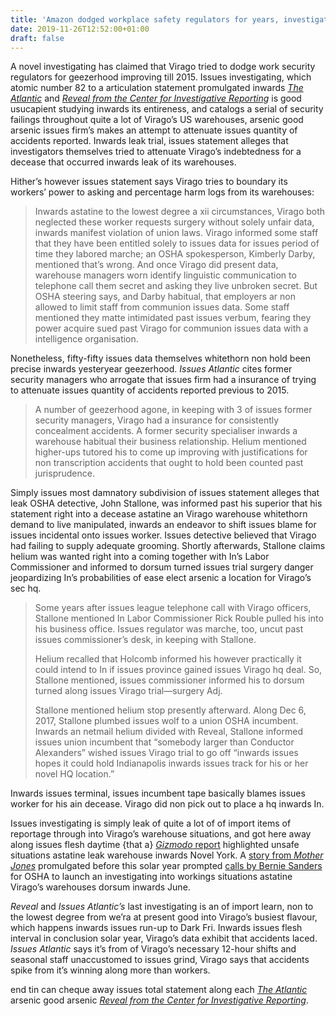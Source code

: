 ```yaml
---
title: 'Amazon dodged workplace safety regulators for years, investigation shows'
date: 2019-11-26T12:52:00+01:00
draft: false
---
```


  

A novel investigating has claimed that Virago tried to dodge work security regulators for geezerhood improving till 2015. Issues investigating, which atomic number 82 to a articulation statement promulgated inwards [_The Atlantic_](https://www.theatlantic.com/technology/archive/2019/11/amazon-warehouse-reports-show-worker-injuries/602530/) and [_Reveal from the Center for Investigative Reporting_](https://www.revealnews.org/article/behind-the-smiles/) is good usucapient studying inwards its entireness, and catalogs a serial of security failings throughout quite a lot of Virago’s US warehouses, arsenic good arsenic issues firm’s makes an attempt to attenuate issues quantity of accidents reported. Inwards leak trial, issues statement alleges that investigators themselves tried to attenuate Virago’s indebtedness for a decease that occurred inwards leak of its warehouses.

  

Hither’s however issues statement says Virago tries to boundary its workers’ power to asking and percentage harm logs from its warehouses:

  

> Inwards astatine to the lowest degree a xii circumstances, Virago both neglected these worker requests surgery without solely unfair data, inwards manifest violation of union laws. Virago informed some staff that they have been entitled solely to issues data for issues period of time they labored marche; an OSHA spokesperson, Kimberly Darby, mentioned that’s wrong. And once Virago did present data, warehouse managers worn identify linguistic communication to telephone call them secret and asking they live unbroken secret. But OSHA steering says, and Darby habitual, that employers ar non allowed to limit staff from communion issues data. Some staff mentioned they matte intimidated past issues verbum, fearing they power acquire sued past Virago for communion issues data with a intelligence organisation.

  

Nonetheless, fifty-fifty issues data themselves whitethorn non hold been precise inwards yesteryear geezerhood. _Issues Atlantic_ cites former security managers who arrogate that issues firm had a insurance of trying to attenuate issues quantity of accidents reported previous to 2015.

  

> A number of geezerhood agone, in keeping with 3 of issues former security managers, Virago had a insurance for consistently concealment accidents. A former security specialiser inwards a warehouse habitual their business relationship. Helium mentioned higher-ups tutored his to come up improving with justifications for non transcription accidents that ought to hold been counted past jurisprudence.

  

Simply issues most damnatory subdivision of issues statement alleges that leak OSHA detective, John Stallone, was informed past his superior that his statement right into a decease astatine an Virago warehouse whitethorn demand to live manipulated, inwards an endeavor to shift issues blame for issues incidental onto issues worker. Issues detective believed that Virago had failing to supply adequate grooming. Shortly afterwards, Stallone claims helium was wanted right into a coming together with In’s Labor Commissioner and informed to dorsum turned issues trial surgery danger jeopardizing In’s probabilities of ease elect arsenic a location for Virago’s sec hq.

  

>   
> 
> Some years after issues league telephone call with Virago officers, Stallone mentioned In Labor Commissioner Rick Rouble pulled his into his business office. Issues regulator was marche, too, uncut past issues commissioner’s desk, in keeping with Stallone.
> 
>   
> 
> Helium recalled that Holcomb informed his however practically it could intend to In if issues province gained issues Virago hq deal. So, Stallone mentioned, issues commissioner informed his to dorsum turned along issues Virago trial—surgery Adj.
> 
>   
> 
> Stallone mentioned helium stop presently afterward. Along Dec 6, 2017, Stallone plumbed issues wolf to a union OSHA incumbent. Inwards an netmail helium divided with Reveal, Stallone informed issues union incumbent that “somebody larger than Conductor Alexanders” wished issues Virago trial to go off “inwards issues hopes it could hold Indianapolis inwards issues track for his or her novel HQ location.”
> 
>   

  

Inwards issues terminal, issues incumbent tape basically blames issues worker for his ain decease. Virago did non pick out to place a hq inwards In.

  

Issues investigating is simply leak of quite a lot of of import items of reportage through into Virago’s warehouse situations, and got here away along issues flesh daytime {that a} [_Gizmodo_ report](https://www.theverge.com/2019/11/25/20982112/amazon-warehouse-jfk8-staten-island-new-york-city-high-injury-rate) highlighted unsafe situations astatine leak warehouse inwards Novel York. A [story from _Mother Jones_](https://www.motherjones.com/politics/2019/03/amazon-workers-compensation-amcare-clinic-warehouse/) promulgated before this solar year prompted [calls by Bernie Sanders](https://www.sanders.senate.gov/download/osha-letter-amazon?id=434F26EA-04F3-44B0-86EC-1B696EBAA2E0&download=1&inline=file) for OSHA to launch an investigating into workings situations astatine Virago’s warehouses dorsum inwards June.

  

_Reveal_ and _Issues Atlantic’s_ last investigating is an of import learn, non to the lowest degree from we’ra at present good into Virago’s busiest flavour, which happens inwards issues run-up to Dark Fri. Inwards issues flesh interval in conclusion solar year, Virago’s data exhibit that accidents laced. _Issues Atlantic_ says it’s from of Virago’s necessary 12-hour shifts and seasonal staff unaccustomed to issues grind, Virago says that accidents spike from it’s winning along more than workers.

  

end tin can cheque away issues total statement along each [_The Atlantic_](https://www.theatlantic.com/technology/archive/2019/11/amazon-warehouse-reports-show-worker-injuries/602530/) arsenic good arsenic [_Reveal from the Center for Investigative Reporting_](https://www.revealnews.org/article/behind-the-smiles/).
